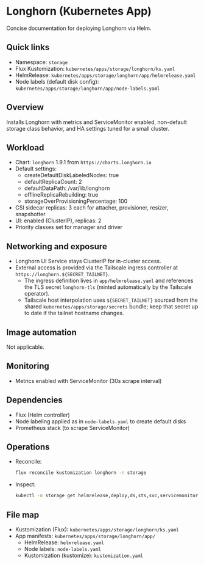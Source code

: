 # Longhorn (Kubernetes App)

Concise documentation for deploying Longhorn via Helm.

## Quick links

- Namespace: `storage`
- Flux Kustomization: `kubernetes/apps/storage/longhorn/ks.yaml`
- HelmRelease: `kubernetes/apps/storage/longhorn/app/helmrelease.yaml`
- Node labels (default disk config): `kubernetes/apps/storage/longhorn/app/node-labels.yaml`

## Overview

Installs Longhorn with metrics and ServiceMonitor enabled, non-default storage class behavior, and HA settings tuned for a small cluster.

## Workload

- Chart: `longhorn` 1.9.1 from `https://charts.longhorn.io`
- Default settings:
  - createDefaultDiskLabeledNodes: true
  - defaultReplicaCount: 2
  - defaultDataPath: /var/lib/longhorn
  - offlineReplicaRebuilding: true
  - storageOverProvisioningPercentage: 100
- CSI sidecar replicas: 3 each for attacher, provisioner, resizer, snapshotter
- UI: enabled (ClusterIP), replicas: 2
- Priority classes set for manager and driver

## Networking and exposure

- Longhorn UI Service stays ClusterIP for in-cluster access.
- External access is provided via the Tailscale ingress controller at `https://longhorn.${SECRET_TAILNET}`.
  - The ingress definition lives in `app/helmrelease.yaml` and references the TLS secret `longhorn-tls`
    (minted automatically by the Tailscale operator).
  - Tailscale host interpolation uses `${SECRET_TAILNET}` sourced from the shared `kubernetes/apps/storage/secrets`
    bundle; keep that secret up to date if the tailnet hostname changes.

## Image automation

Not applicable.

## Monitoring

- Metrics enabled with ServiceMonitor (30s scrape interval)

## Dependencies

- Flux (Helm controller)
- Node labeling applied as in `node-labels.yaml` to create default disks
- Prometheus stack (to scrape ServiceMonitor)

## Operations

- Reconcile:

  ```sh
  flux reconcile kustomization longhorn -n storage
  ```

- Inspect:

  ```sh
  kubectl -n storage get helmrelease,deploy,ds,sts,svc,servicemonitor,pod
  ```

## File map

- Kustomization (Flux): `kubernetes/apps/storage/longhorn/ks.yaml`
- App manifests: `kubernetes/apps/storage/longhorn/app/`
  - HelmRelease: `helmrelease.yaml`
  - Node labels: `node-labels.yaml`
  - Kustomization (kustomize): `kustomization.yaml`
